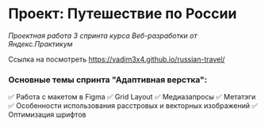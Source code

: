 # **Проект: Путешествие по России**
*Проектная работа 3 спринта курса Веб-разработки от Яндекс.Практикум*

Ссылка на посмотреть https://vadim3x4.github.io/russian-travel/

### **Основные темы спринта "Адаптивная верстка":**

:white_check_mark: Работа с макетом в Figma
:white_check_mark: Grid Layout
:white_check_mark: Медиазапросы
:white_check_mark: Метатэги
:white_check_mark: Особенности использования расстровых и векторных изображений
:white_check_mark: Оптимизация шрифтов



